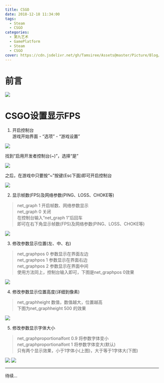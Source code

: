```yaml
---
title: CSGO
date: 2018-12-18 11:34:00
tags:
  - Steam
  - CSGO
categories:
  - 第九艺术
  - GamePlatform
  - Steam
  - CSGO
cover: https://cdn.jsdelivr.net/gh/Tamsiree/Assets@master/Picture/Blog/Cover/thumb-350-570417.jpg
---
```

# 前言
![](https://cdn.jsdelivr.net/gh/Tamsiree/Assets@master/Picture/Blog/Cover/thumb-1920-587592.png)


# CSGO设置显示FPS
1. 开启控制台  
游戏开始界面 - “选项” - “游戏设置”

![](https://cdn.jsdelivr.net/gh/Tamsiree/Assets@master/Picture/Blog/Post/340_170121135501_1_lit.png)

找到“启用开发者控制台(\~)”，选择“是”

![](https://cdn.jsdelivr.net/gh/Tamsiree/Assets@master/Picture/Blog/Post/340_170121135518_1_lit.png)

之后，在游戏中只要按“\~”按键(Esc下面)即可开启控制台

![](https://cdn.jsdelivr.net/gh/Tamsiree/Assets@master/Picture/Blog/Post/340_170121135532_1_lit.png)

2. 显示帧数(FPS)及网络参数(PING、LOSS、CHOKE等)  
> net_graph 1 开启帧数、网络参数显示  
> net_graph 0 关闭  
> 在控制台输入“net_graph 1”后回车  
> 即可在右下角显示帧数(FPS)及网络参数(PING、LOSS、CHOKE等)

![](https://cdn.jsdelivr.net/gh/Tamsiree/Assets@master/Picture/Blog/Post/340_170121135619_1_lit.png)

3. 修改参数显示位置(左、中、右)  
> net_graphpos 0 参数显示在界面左边  
> net_graphpos 1 参数显示在界面右边  
> net_graphpos 2 参数显示在界面中间  
> 使用方法同上，控制台输入即可，下图是net_graphpos 0效果  

![](https://cdn.jsdelivr.net/gh/Tamsiree/Assets@master/Picture/Blog/Post/340_170121135640_1_lit.png)

4. 修改参数显示位置高度(详细到像素)  
> net_graphheight 数值，数值越大，位置越高  
> 下图为net_graphheight 500 的效果

![](https://cdn.jsdelivr.net/gh/Tamsiree/Assets@master/Picture/Blog/Post/340_170121135717_1_lit.png)

5. 修改参数显示字体大小  
> net_graphproportionalfont 0.9 将参数字体变小  
> net_graphproportionalfont 1 将参数字体变大(默认)  
> 只有两个显示效果，小于1字体小(上图)，大于等于1字体大(下图)

![](https://cdn.jsdelivr.net/gh/Tamsiree/Assets@master/Picture/Blog/Post/340_170121135805_1_lit.png)
![](https://cdn.jsdelivr.net/gh/Tamsiree/Assets@master/Picture/Blog/Post/340_170121135805_2_lit.png)

---
待续...